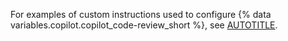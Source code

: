 For examples of custom instructions used to configure {% data variables.copilot.copilot_code-review_short %}, see [AUTOTITLE](/copilot/how-tos/agents/copilot-code-review/using-copilot-code-review?tool=webui#customizing-copilots-reviews-with-custom-instructions).
